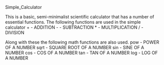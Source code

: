 Simple_Calculator

  This is a basic, semi-minimalist scientific calculator that has a number of essential functions.
  The following functions are used in the simple calculator
      +        -     ADDITION
      -        -     SUBTRACTION
      *        -     MULTIPLICATION
      /        -     DIVISION
      
   Along with these the following math functions are also used.
      pow      -     POWER OF A NUMBER
      sqrt     -     SQUARE ROOT OF A NUMBER
      sin      -     SINE OF A NUMBER
      cos      -     COS OF A NUMBER
      tan      -     TAN OF A NUMBER
      log      -     LOG OF A NUMBER
